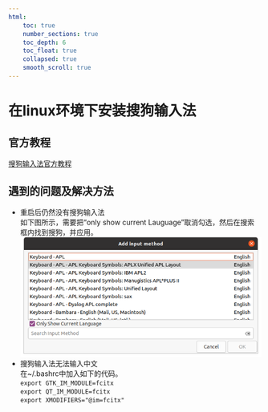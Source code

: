 ```yaml
---  
html:  
    toc: true  
    number_sections: true  
    toc_depth: 6  
    toc_float: true  
    collapsed: true  
    smooth_scroll: true  
---
```

<!-- @import "[TOC]" {cmd="toc" depthFrom=1 depthTo=6 orderedList=false} -->
# 在linux环境下安装搜狗输入法  
## 官方教程  
[搜狗输入法官方教程](https://shurufa.sogou.com/linux/guide)  
## 遇到的问题及解决方法  
- 重启后仍然没有搜狗输入法  
如下图所示，需要把“only show current Lauguage”取消勾选，然后在搜索框内找到搜狗，并应用。  
![fcitx未应用搜狗](../image/sougou1.png)  
- 搜狗输入法无法输入中文  
在~/.bashrc中加入如下的代码。  
`export GTK_IM_MODULE=fcitx`  
`export QT_IM_MODULE=fcitx`  
`export XMODIFIERS="@im=fcitx"`